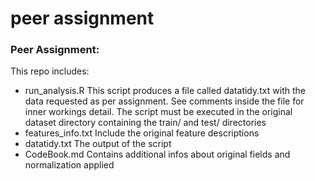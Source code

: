 peer assignment
==============

### Peer Assignment:

This repo includes:
  - run_analysis.R
        This script produces a file called datatidy.txt with the data requested as per assignment.
        See comments inside the file for inner workings detail.
        The script must be executed in the original dataset directory containing the train/ and test/ directories
  - features_info.txt
        Include the original feature descriptions
  - datatidy.txt
        The output of the script
  - CodeBook.md
        Contains additional infos about original fields and normalization applied
